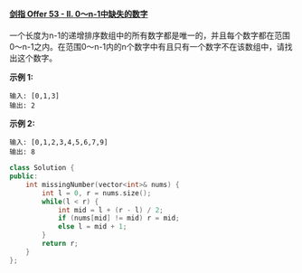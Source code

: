 #### [剑指 Offer 53 - II. 0～n-1中缺失的数字](https://leetcode-cn.com/problems/que-shi-de-shu-zi-lcof/)

一个长度为n-1的递增排序数组中的所有数字都是唯一的，并且每个数字都在范围0～n-1之内。在范围0～n-1内的n个数字中有且只有一个数字不在该数组中，请找出这个数字。

 

**示例 1:**

```
输入: [0,1,3]
输出: 2
```

**示例 2:**

```
输入: [0,1,2,3,4,5,6,7,9]
输出: 8
```

 

```C++
class Solution {
public:
    int missingNumber(vector<int>& nums) {
        int l = 0, r = nums.size();
        while(l < r) {
            int mid = l + (r - l) / 2;
            if (nums[mid] != mid) r = mid;
            else l = mid + 1;
        }
        return r;
    }
};
```

